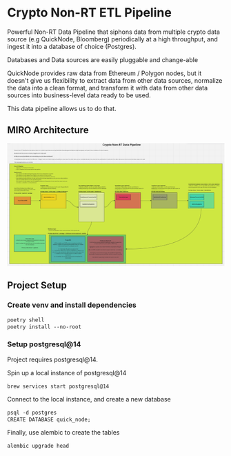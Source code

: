 # Crypto Non-RT ETL Pipeline

Powerful Non-RT Data Pipeline that siphons data from multiple crypto data source (e.g QuickNode, Bloomberg) periodically at a high throughput, and ingest it into a database of choice (Postgres).

Databases and Data sources are easily pluggable and change-able

QuickNode provides raw data from Ethereum / Polygon nodes, but it doesn't give us flexibility to extract data from other data sources, normalize the data into a clean format, and transform it with data from other data sources into business-level data ready to be used.

This data pipeline allows us to do that.

## MIRO Architecture 
 
![image](./images/architecture.png)

## Project Setup

### Create venv and install dependencies

```commandline
poetry shell
poetry install --no-root
```

### Setup postgresql@14

Project requires postgresql@14.

Spin up a local instance of postgresql@14

```
brew services start postgresql@14
```

Connect to the local instance, and create a new database

```commandline
psql -d postgres
CREATE DATABASE quick_node;
```

Finally, use alembic to create the tables

```
alembic upgrade head
```

